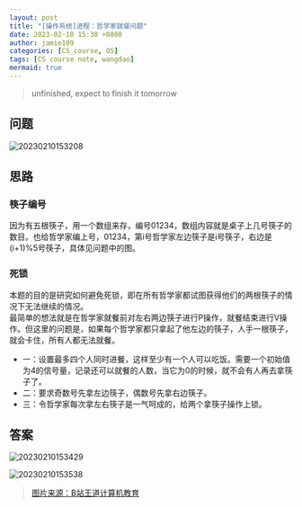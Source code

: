 ```yaml
---
layout: post
title: "[操作系统]进程：哲学家就餐问题"
date: 2023-02-10 15:30 +0800
author: jamie109
categories: [CS_course, OS]
tags: [CS course note, wangdao]
mermaid: true
---  
```

> unfinished, expect to finish it tomorrow

## 问题   
![20230210153208](https://cdn.jsdelivr.net/gh/jamie109/my-img/for-VSCode/20230210153208.png) 

## 思路    
### 筷子编号   
因为有五根筷子，用一个数组来存，编号01234，数组内容就是桌子上几号筷子的数目。也给哲学家编上号，01234，第i号哲学家左边筷子是i号筷子，右边是(i+1)%5号筷子，具体见问题中的图。  
### 死锁   
本题的目的是研究如何避免死锁，即在所有哲学家都试图获得他们的两根筷子的情况下无法继续的情况。   
最简单的想法就是在哲学家就餐前对左右两边筷子进行P操作，就餐结束进行V操作。但这里的问题是，如果每个哲学家都只拿起了他左边的筷子，人手一根筷子，就会卡住，所有人都无法就餐。  
* 一：设置最多四个人同时进餐，这样至少有一个人可以吃饭。需要一个初始值为4的信号量，记录还可以就餐的人数，当它为0的时候，就不会有人再去拿筷子了。   
* 二：要求奇数号先拿左边筷子，偶数号先拿右边筷子。   
* 三：令哲学家每次拿左右筷子是一气呵成的，给两个拿筷子操作上锁。

## 答案   
![20230210153429](https://cdn.jsdelivr.net/gh/jamie109/my-img/for-VSCode/20230210153429.png) 

![20230210153538](https://cdn.jsdelivr.net/gh/jamie109/my-img/for-VSCode/20230210153538.png)

>[图片来源：B站王道计算机教育](https://www.bilibili.com/video/BV1YE411D7nH?p=8&spm_id_from=pageDriver&vd_source=38881132948112534788036151fc388f)